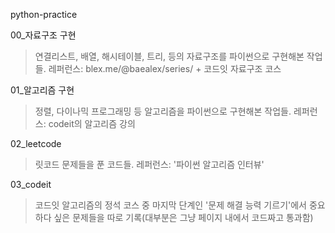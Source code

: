 python-practice

00_자료구조 구현
>연결리스트, 배열, 해시테이블, 트리,  등의 자료구조를 파이썬으로 구현해본 작업들.
>레퍼런스: blex.me/@baealex/series/ + 코드잇 자료구조 코스

01_알고리즘 구현
>정렬, 다이나믹 프로그래밍 등 알고리즘을 파이썬으로 구현해본 작업들.
>레퍼런스: codeit의 알고리즘 강의 

02_leetcode 
>릿코드 문제들을 푼 코드들.
>레퍼런스: '파이썬 알고리즘 인터뷰'

03_codeit
>코드잇 알고리즘의 정석 코스 중 마지막 단계인 '문제 해결 능력 기르기'에서 중요하다 싶은 문제들을 따로 기록(대부분은 그냥 페이지 내에서 코드짜고 통과함)
